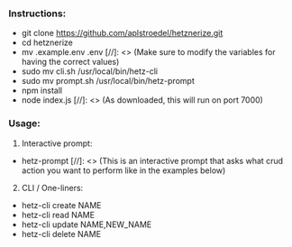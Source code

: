 ### Instructions:
- git clone https://github.com/aplstroedel/hetznerize.git
- cd hetznerize
- mv .example.env .env [//]: <> (Make sure to modify the variables for having the correct values)
- sudo mv cli.sh /usr/local/bin/hetz-cli
- sudo mv prompt.sh /usr/local/bin/hetz-prompt
- npm install
- node index.js [//]: <> (As downloaded, this will run on port 7000)

### Usage:
1. Interactive prompt:
- hetz-prompt [//]: <> (This is an interactive prompt that asks what crud action you want to perform like in the examples below)

2. CLI / One-liners:
- hetz-cli create NAME
- hetz-cli read NAME
- hetz-cli update NAME,NEW_NAME
- hetz-cli delete NAME

